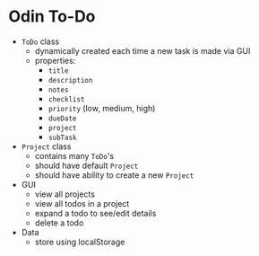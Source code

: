 # Odin To-Do

* `ToDo` class
  * dynamically created each time a new task is made via GUI
  * properties:
    * `title`
    * `description`
    * `notes`
    * `checklist`
    * `priority` (low, medium, high)
    * `dueDate`
    * `project`
    * `subTask`
* `Project` class
  * contains many `ToDo`'s
  * should have default `Project`
  * should have ability to create a new `Project`
* GUI
  * view all projects
  * view all todos in a project
  * expand a todo to see/edit details
  * delete a todo
* Data
  * store using localStorage